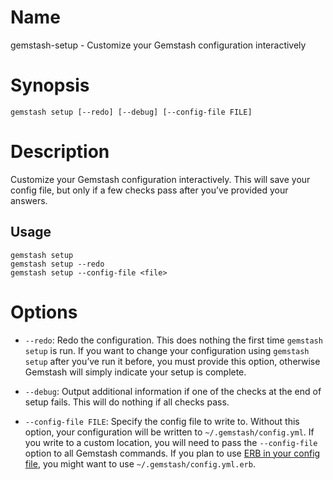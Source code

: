 <!-- Automatically generated by Pandoc -->


# Name

gemstash-setup - Customize your Gemstash configuration interactively

# Synopsis

`gemstash setup [--redo] [--debug] [--config-file FILE]`

# Description

Customize your Gemstash configuration interactively. This will save your
config file, but only if a few checks pass after you’ve provided your
answers.

## Usage

    gemstash setup
    gemstash setup --redo
    gemstash setup --config-file <file>

# Options

- `--redo`: Redo the configuration. This does nothing the first time
  `gemstash setup` is run. If you want to change your configuration
  using `gemstash setup` after you’ve run it before, you must provide
  this option, otherwise Gemstash will simply indicate your setup is
  complete.

- `--debug`: Output additional information if one of the checks at the
  end of setup fails. This will do nothing if all checks pass.

- `--config-file FILE`: Specify the config file to write to. Without
  this option, your configuration will be written to
  `~/.gemstash/config.yml`. If you write to a custom location, you will
  need to pass the `--config-file` option to all Gemstash commands. If
  you plan to use [ERB in your config
  file](docs/gemstash-customize.7.md#erb-parsed-config), you might want to
  use `~/.gemstash/config.yml.erb`.

